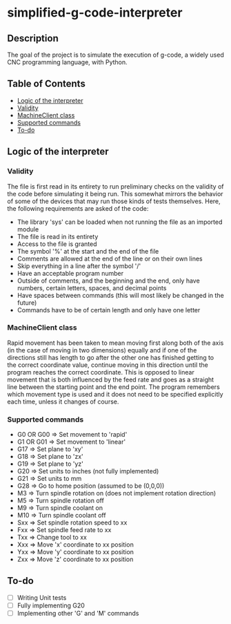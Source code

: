 # simplified-g-code-interpreter

## Description

The goal of the project is to simulate the execution of g-code, a widely used CNC programming language, with Python.

## Table of Contents

- [Logic of the interpreter](#logic-of-the-interpreter)
- [Validity](#validity)
- [MachineClient class](#machineclient-class)
- [Supported commands](#supported-commands)
- [To-do](#to-do)

## Logic of the interpreter

### Validity

The file is first read in its entirety to run preliminary checks on the validity of the code before simulating it being run. This somewhat mirrors the behavior of some of the devices that may run those kinds of tests themselves. Here, the following requirements are asked of the code:

- The library 'sys' can be loaded when not running the file as an imported module
- The file is read in its entirety
- Access to the file is granted
- The symbol '%' at the start and the end of the file
- Comments are allowed at the end of the line or on their own lines
- Skip everything in a line after the symbol '/'
- Have an acceptable program number
- Outside of comments, and the beginning and the end, only have numbers, certain letters, spaces, and decimal points
- Have spaces between commands (this will most likely be changed in the future)
- Commands have to be of certain length and only have one letter

### MachineClient class

Rapid movement has been taken to mean moving first along both of the axis (in the case of moving in two dimensions) equally and if one of the directions still has length to go after the other one has finished getting to the correct coordinate value, continue moving in this direction until the program reaches the correct coordinate. This is opposed to linear movement that is both influenced by the feed rate and goes as a straight line between the starting point and the end point. The program remembers which movement type is used and it does not need to be specified explicitly each time, unless it changes of course.

### Supported commands

- G0 OR G00 => Set movement to 'rapid'
- G1 OR G01 => Set movement to 'linear'
- G17 => Set plane to 'xy'
- G18 => Set plane to 'zx'
- G19 => Set plane to 'yz'
- G20 => Set units to inches (not fully implemented)
- G21 => Set units to mm
- G28 => Go to home position (assumed to be (0,0,0))
- M3 => Turn spindle rotation on (does not implement rotation direction)
- M5 => Turn spindle rotation off
- M9 => Turn spindle coolant on
- M10 => Turn spindle coolant off
- Sxx => Set spindle rotation speed to xx
- Fxx => Set spindle feed rate to xx
- Txx => Change tool to xx
- Xxx => Move 'x' coordinate to xx position
- Yxx => Move 'y' coordinate to xx position
- Zxx => Move 'z' coordinate to xx position

## To-do

- [ ] Writing Unit tests
- [ ] Fully implementing G20
- [ ] Implementing other 'G' and 'M' commands
